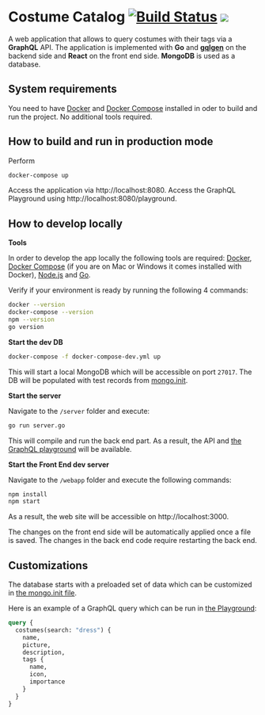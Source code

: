 Costume Catalog [![Build Status](https://travis-ci.com/CozyDoomer/costume-catalog.svg?branch=master)](https://travis-ci.com/CozyDoomer/costume-catalog) [![](https://img.shields.io/codecov/c/github/CozyDoomer/costume-catalog?color=green&logo=test%20coverage)](https://codecov.io/gh/CozyDoomer/costume-catalog)
====

A web application that allows to query costumes
with their tags via a **GraphQL** API. The
application is implemented with **Go** and 
**[gqlgen](https://github.com/99designs/gqlgen)**
on the backend side and **React** on the front end
side. **MongoDB** is used as a database.


## System requirements
You need to have [Docker](https://www.docker.com) and
[Docker Compose](https://docs.docker.com/compose/)
installed in oder to build and run the project. No
additional tools required.

## How to build and run in production mode
Perform 
```sh
docker-compose up
```
Access the application via http://localhost:8080.
Access the GraphQL Playground using 
http://localhost:8080/playground.

## How to develop locally

**Tools**

In order to develop the app locally the following
tools are required: [Docker](https://docs.docker.com/),
[Docker Compose](https://docs.docker.com/compose/) (if you
are on Mac or Windows it comes installed with Docker), 
[Node.js](https://nodejs.org/en/) and
[Go](https://golang.org/dl/).

Verify if your environment is ready by running the
following 4 commands:

```sh
docker --version
docker-compose --version
npm --version
go version
```

**Start the dev DB**
```sh
docker-compose -f docker-compose-dev.yml up
```
This will start a local MongoDB which will be
accessible on port `27017`. The DB will
be populated with test records from 
[mongo.init](server/db/mongo.init).

**Start the server**

Navigate to the `/server` folder and execute:

```sh
go run server.go
```
This will compile and run the back end part.
As a result, the API and [the GraphQL
playground](http://localhost:8080/playground)
will be available.

**Start the Front End dev server**

Navigate to the `/webapp` folder and execute
the following commands:

```sh
npm install
npm start
```
As a result, the web site will be accessible
on http://localhost:3000.

The changes on the front end side will be automatically
applied once a file is saved. The changes in the back
end code require restarting the back end.

## Customizations

The database starts with a preloaded set of data which
can be customized in 
[the mongo.init file](server/db/mongo.init).

Here is an example of a GraphQL query which can be
run in [the Playground](http://localhost:8080/playground):
```graphql
query {
  costumes(search: "dress") { 
    name,
    picture,
    description,
    tags {
      name,
      icon,
      importance
    }
  }
}
```
